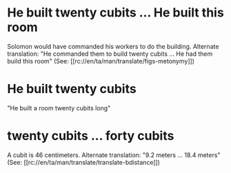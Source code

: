 # He built twenty cubits ... He built this room

Solomon would have commanded his workers to do the building. Alternate translation: "He commanded them to build twenty cubits ... He had them build this room" (See: [[rc://en/ta/man/translate/figs-metonymy]])

# He built twenty cubits

"He built a room twenty cubits long"

# twenty cubits ... forty cubits

A cubit is 46 centimeters. Alternate translation: "9.2 meters ... 18.4 meters" (See: [[rc://en/ta/man/translate/translate-bdistance]])

